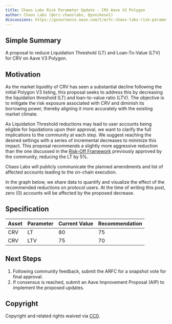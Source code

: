```yaml
---
title: Chaos Labs Risk Parameter Update - CRV Aave V3 Polygon
author: Chaos Labs (@ori-chaoslabs, @yonikesel)
discussions: https://governance.aave.com/t/arfc-chaos-labs-risk-parameter-update-crv-aave-v3-polygon-2023-06-20/13767
---
```


## Simple Summary

A proposal to reduce Liquidation Threshold (LT) and Loan-To-Value (LTV) for CRV on Aave V3 Polygon.

## Motivation

As the market liquidity of CRV has seen a substantial decline following the initial Polygon V3 listing, this proposal seeks to address this by decreasing the liquidation threshold (LT) and loan-to-value ratio (LTV). The objective is to mitigate the risk exposure associated with CRV and diminish its borrowing power, thereby aligning it more accurately with the existing market climate.

As Liquidation Threshold reductions may lead to user accounts being eligible for liquidations upon their approval, we want to clarify the full implications to the community at each step. We suggest reaching the desired settings with a series of incremental decreases to minimize this impact. This proposal recommends a slightly more aggressive reduction than the one discussed in the [Risk-Off Framework](https://snapshot.org/#/aave.eth/proposal/bafkreigdmcfmwvnxfolpds4xkdicgrszgmknig7pz2r2t37tltupdpyfu4) previously approved by the community, reducing the LT by 5%.

Chaos Labs will publicly communicate the planned amendments and list of affected accounts leading to the on-chain execution.

In the graph below, we share data to quantify and visualize the effect of the recommended reductions on protocol users. At the time of writing this post, zero (0) accounts will be affected by the proposed decrease.

## Specification

| Asset | Parameter | Current Value | Recommendation |
| ----- | --------- | ------------- | -------------- |
| CRV   | LT        | 80            | 75             |
| CRV   | LTV       | 75            | 70             |

## Next Steps

1. Following community feedback, submit the ARFC for a snapshot vote for final approval.
2. If consensus is reached, submit an Aave Improvement Proposal (AIP) to implement the proposed updates.

## Copyright

Copyright and related rights waived via [CC0](https://creativecommons.org/publicdomain/zero/1.0/).
